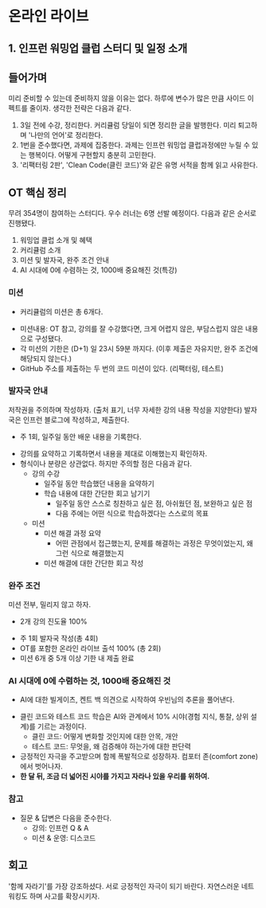 # 온라인 라이브

## 1. 인프런 워밍업 클럽 스터디 및 일정 소개

## 들어가며

미리 준비할 수 있는데 준비하지 않을 이유는 없다. 하루에 변수가 많은 만큼 사이드 이펙트를 줄이자.
생각한 전략은 다음과 같다.

1. 3일 전에 수강, 정리한다. 커리큘럼 당일이 되면 정리한 글을 발행한다. 미리 퇴고하며 '나만의 언어'로 정리한다.
2. 1번을 준수했다면, 과제에 집중한다. 과제는 인프런 워밍업 클럽과정에만 누릴 수 있는 행복이다. 어떻게 구현할지 충분히 고민한다.
3. '리팩터링 2판', 'Clean Code(클린 코드)'와 같은 유명 서적을 함께 읽고 사유한다.

## OT 핵심 정리

무려 354명이 참여하는 스터디다. 우수 러너는 6명 선발 예정이다.
다음과 같은 순서로 진행됐다.

1. 워밍업 클럽 소개 및 혜택
2. 커리큘럼 소개
3. 미션 및 발자국, 완주 조건 안내
4. AI 시대에 0에 수렴하는 것, 1000배 중요해진 것(특강)

### 미션

- 커리큘럼의 미션은 총 6개다.

* 미션내용: OT 참고, 강의를 잘 수강했다면, 크게 어렵지 않은, 부담스럽지 않은 내용으로 구성됐다.
* 각 미션의 기한은 (D+1) 일 23시 59분 까지다. (이후 제출은 자유지만, 완주 조건에 해당되지 않는다.)
* GitHub 주소를 제출하는 두 번의 코드 미션이 있다. (리팩터링, 테스트)

### 발자국 안내

저작권을 주의하며 작성하자. (출처 표기, 너무 자세한 강의 내용 작성을 지양한다)
발자국은 인프런 블로그에 작성하고, 제출한다.

- 주 1회, 일주일 동안 배운 내용을 기록한다.

* 강의를 요약하고 기록하면서 내용을 제대로 이해했는지 확인하자.
* 형식이나 분량은 상관없다. 하지만 주의할 점은 다음과 같다.
    * 강의 수강
        * 일주일 동안 학습했던 내용을 요약하기
        * 학습 내용에 대한 간단한 회고 남기기
            * 일주일 동안 스스로 칭찬하고 싶은 점, 아쉬웠던 점, 보완하고 싶은 점
            * 다음 주에는 어떤 식으로 학습하겠다는 스스로의 목표
    * 미션
        * 미션 해결 과정 요약
            - 어떤 관점에서 접근했는지, 문제를 해결하는 과정은 무엇이었는지, 왜 그런 식으로 해결했는지
        * 미션 해결에 대한 간단한 회고 작성

### 완주 조건

미션 전부, 밀리지 않고 하자.

- 2개 강의 진도율 100%

* 주 1회 발자국 작성(총 4회)
* OT를 포함한 온라인 라이브 출석 100% (총 2회)
* 미션 6개 중 5개 이상 기한 내 제출 완료

### AI 시대에 0에 수렴하는 것, 1000배 중요해진 것

- AI에 대한 빌게이츠, 켄트 백 의견으로 시작하여 우빈님의 추론을 풀어낸다.

* 클린 코드와 테스트 코드 학습은 AI와 관계에서 10% 시야(경험 지식, 통찰, 상위 설계)를 기르는 과정이다.
    * 클린 코드: 어떻게 변화할 것인지에 대한 안목, 개안
    * 테스트 코드: 무엇을, 왜 검증해야 하는가에 대한 판단력
* 긍정적인 자극을 주고받으며 함께 폭발적으로 성장하자. 컴포터 존(comfort zone)에서 벗어나자.
* **한 달 뒤, 조금 더 넓어진 시야를 가지고 자라나 있을 우리를 위하여.**

### 참고

- 질문 & 답변은 다음을 준수한다.
    * 강의: 인프런 Q & A
    * 미션 & 운영: 디스코드

## 회고

'함께 자라기'를 가장 강조하셨다. 서로 긍정적인 자극이 되기 바란다. 자연스러운 네트워킹도 하며 사고를 확장시키자.
